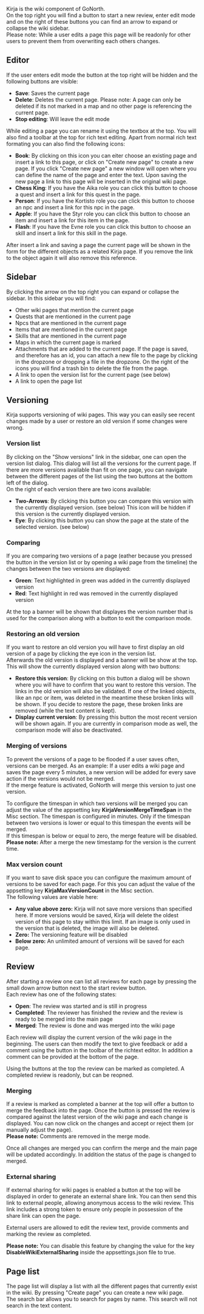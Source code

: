 Kirja is the wiki component of GoNorth.  
On the top right you will find a button to start a new review, enter edit mode and on the right of these buttons you can find an arrow to expand or collapse the wiki sidebar.  
Please note: While a user edits a page this page will be readonly for other users to prevent them from overwriting each others changes.

## Editor
If the user enters edit mode the button at the top right will be hidden and the following buttons are visible:
 * **Save**: Saves the current page
 * **Delete**: Deletes the current page. Please note: A page can only be deleted if its not marked in a map and no other page is referencing the current page.
 * **Stop editing**: Will leave the edit mode

While editing a page you can rename it using the textbox at the top. You will also find a toolbar at the top for rich text editing. Apart from normal rich text formating you can also find the following icons:
 * **Book**: By clicking on this icon you can eiter choose an existing page and insert a link to this page, or click on "Create new page" to create a new page. If you click "Create new page" a new window will open where you can define the name of the page and enter the text. Upon saving the new page a link to this page will be inserted in the original wiki page.
 * **Chess King**: If you have the Aika role you can click this button to choose a quest and insert a link for this quest in the page.
 * **Person**: If you have the Kortisto role you can click this button to choose an npc and insert a link for this npc in the page.
 * **Apple**: If you have the Styr role you can click this button to choose an item and insert a link for this item in the page.
 * **Flash**: If you have the Evne role you can click this button to choose an skill and insert a link for this skill in the page.

After insert a link and saving a page the current page will be shown in the form for the different objects as a related Kirja page. If you remove the link to the object again it will also remove this reference.

## Sidebar
By clicking the arrow on the top right you can expand or collapse the sidebar. In this sidebar you will find:
 * Other wiki pages that mention the current page
 * Quests that are mentioned in the current page
 * Npcs that are mentioned in the current page
 * Items that are mentioned in the current page
 * Skills that are mentioned in the current page
 * Maps in which the current page is marked
 * Attachments that are added to the current page. If the page is saved, and therefore has an id, you can attach a new file to the page by clicking in the dropzone or dropping a file in the dropzone. On the right of the icons you will find a trash bin to delete the file from the page.
 * A link to open the version list for the current page (see below)
 * A link to open the page list

## Versioning
Kirja supports versioning of wiki pages. This way you can easily see recent changes made by a user or restore an old version if some changes were wrong.  

### Version list
By clicking on the "Show versions" link in the sidebar, one can open the version list dialog. This dialog will list all the versions for the current page. If there are more versions available than fit on one page, you can navigate between the different pages of the list using the two buttons at the bottom left of the dialog.  
On the right of each version there are two icons available:
 * **Two-Arrows**: By clicking this button you can compare this version with the currently displayed version. (see below) This icon will be hidden if this version is the currently displayed version.
 * **Eye**: By clicking this button you can show the page at the state of the selected version. (see below)

### Comparing
If you are comparing two versions of a page (eather because you pressed the button in the version list or by opening a wiki page from the timeline) the changes between the two versions are displayed:
 * **Green**: Text highlighted in green was added in the currently displayed version
 * **Red**: Text highlight in red was removed in the currently displayed version

At the top a banner will be shown that displayes the version number that is used for the comparison along with a button to exit the comparison mode.

### Restoring an old version
If you want to restore an old version you will have to first display an old version of a page by clicking the eye icon in the version list.  
Afterwards the old version is displayed and a banner will be show at the top. This will show the currently displayed version along with two buttons:
 * **Restore this version**: By clicking on this button a dialog will be shown where you will have to confirm that you want to restore this version. The links in the old version will also be validated. If one of the linked objects, like an npc or item, was deleted in the meantime these broken links will be shown. If you decide to restore the page, these broken links are removed (while the text content is kept).
 * **Display current version**: By pressing this button the most recent version will be shown again. If you are currently in comparison mode as well, the comparison mode will also be deactivated.

### Merging of versions
To prevent the versions of a page to be flooded if a user saves often, versions can be merged. As an example: If a user edits a wiki page and saves the page every 5 minutes, a new version will be added for every save action if the versions would not be merged.  
If the merge feature is activated, GoNorth will merge this version to just one version.  

To configure the timespan in which two versions will be merged you can adjust the value of the appsetting key **KirjaVersionMergeTimeSpan** in the Misc section. The timespan is configured in minutes. Only if the timespan between two versions is lower or equal to this timespan the events will be merged.  
If this timespan is below or equal to zero, the merge feature will be disabled.   
**Please note:** After a merge the new timestamp for the version is the current time.  

### Max version count
If you want to save disk space you can configure the maximum amount of versions to be saved for each page. For this you can adjust the value of the appsetting key **KirjaMaxVersionCount** in the Misc section.  
The following values are viable here:
 * **Any value above zero:** Kirja will not save more versions than specified here. If more versions would be saved, Kirja will delete the oldest version of this page to stay within this limit. If an image is only used in the version that is deleted, the image will also be deleted.
 * **Zero:** The versioning feature will be disabled
 * **Below zero:** An unlimited amount of versions will be saved for each page.

## Review
After starting a review one can list all reviews for each page by pressing the small down arrow button next to the start review button.  
Each review has one of the following states:
 * **Open**: The review was started and is still in progress
 * **Completed**: The reviewer has finished the review and the review is ready to be merged into the main page
 * **Merged**: The review is done and was merged into the wiki page

Each review will display the current version of the wiki page in the beginning. The users can then modify the text to give feedback or add a comment using the button in the toolbar of the richtext editor. In addition a comment can be provided at the bottom of the page.

Using the buttons at the top the review can be marked as completed. A completed review is readonly, but can be reopned.  

### Merging
If a review is marked as completed a banner at the top will offer a button to merge the feedback into the page. Once the button is pressed the review is compared against the latest version of the wiki page and each change is displayed. You can now click on the changes and accept or reject them (or manually adjust the page).  
**Please note:** Comments are removed in the merge mode.

Once all changes are merged you can confirm the merge and the main page will be updated accordingly. In addition the status of the page is changed to merged.

### External sharing
If external sharing for wiki pages is enabled a button at the top will be displayed in order to generate an external share link. You can then send this link to external people, allowing anonymous access to the wiki review. This link includes a strong token to ensure only people in possession of the share link can open the page.  

External users are allowed to edit the review text, provide comments and marking the review as completed.  

**Please note:** You can disable this feature by changing the value for the key **DisableWikiExternalSharing** inside the appsettings.json file to true.

## Page list
The page list will display a list with all the different pages that currently exist in the wiki. By pressing "Create page" you can create a new wiki page.  
The search bar allows you to search for pages by name. This search will not search in the text content.